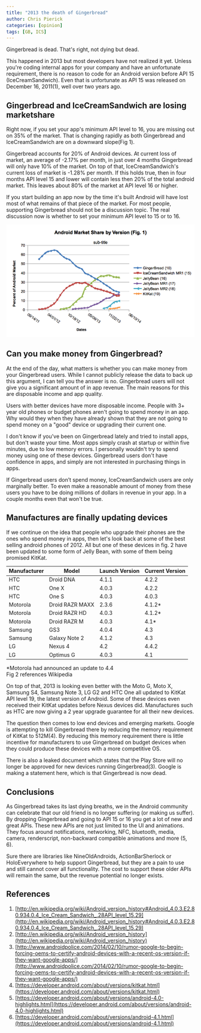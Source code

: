 ```yaml
---
title: "2013 the death of Gingerbread"
author: Chris Pierick
categories: [opinion]
tags: [GB, ICS]
---
```


Gingerbread is dead. That's right, not dying but dead. 

This happened in 2013 but most developers have not realized it yet. Unless you're coding internal apps for your company and have an unfortunate requirement, there is no reason to code for an Android version before API 15 (IceCreamSandwich). Even that is  unfortunate as API 15 was released on December 16, 2011(1), well over two years ago.

## Gingerbread and IceCreamSandwich are losing marketshare

Right now, if you set your app's minimum API level to 16, you are missing out on 35% of the market. That is changing rapidly as both Gingerbread and IceCreamSandwich are on a downward slope(Fig 1).<!--more-->

Gingerbread accounts for 20% of Android devices. At current loss of market, an average of -2.17% per month, in just over 4 months Gingerbread will only have 10% of the market. On top of that, IceCreamSandwich's current loss of market is -1.28% per month. If this holds true, then in four months API level 15 and lower will contain less then 20% of the total android market. This leaves about 80% of the market at API level 16 or higher.

If you start building an app now by the time it's built Android will have lost most of what remains of that piece of the market. For most people, supporting Gingerbread should not be a discussion topic. The real discussion now is whether to set your minimum API level to 15 or to 16.

![Fig 1.](/assets/2014-03-04-death_of_gb/DeathOfGB-Fig1.png)

## Can you make money from Gingerbread?

At the end of the day, what matters is whether you can make money from your Gingerbread users. While I cannot publicly release the data to back up this argument, I can tell you the answer is no. Gingerbread users will not give you a significant amount of in app revenue. The main reasons for this are disposable income and app quality. 

Users with better devices have more disposable income. People with 3+ year old phones or budget phones aren't going to spend money in an app. Why would they when they have already shown that they are not going to spend money on a "good" device or upgrading their current one.

I don't know if you've been on Gingerbread lately and tried to install apps, but don't waste your time. Most apps simply crash at startup or within five minutes, due to low memory errors. I personally wouldn't try to spend money using one of these devices. Gingerbread users don't have confidence in apps, and simply are not interested in purchasing things in apps.

If Gingerbread users don’t spend money, IceCreamSandwich users are only marginally better. To even make a reasonable amount of money from these users you have to be doing millions of dollars in revenue in your app. In a couple months even that won't be true.

## Manufactures are finally updating devices

If we continue on the idea that people who upgrade their phones are the ones who spend money in apps, then let's look back at some of the best selling android phones of 2012. All but one of these devices in fig. 2 have been updated to some form of Jelly Bean, with some of them being promised KitKat.

Manufacturer | Model | Launch Version | Current Version
--- | --- | --- | --- |
HTC | Droid DNA | 4.1.1	 | 4.2.2
HTC	| One X | 4.0.3	| 4.2.2
HTC | One S | 4.0.3	 | 4.0.3
Motorola | Droid RAZR MAXX | 2.3.6 | 4.1.2*
Motorola | Droid RAZR HD | 4.0.3 | 4.1.2*
Motorola | Droid RAZR M | 4.0.3 | 4.1*
Samsung | GS3 | 4.0.4 | 4.3
Samsung | Galaxy Note 2 | 4.1.2 | 4.3
LG | Nexus 4 | 4.2 | 4.4.2
LG | Optimus G | 4.0.3 | 4.1
			
*Motorola had announced an update to 4.4		
Fig 2 references Wikipedia

On top of that, 2013 is looking even better with the Moto G, Moto X, Samsung S4, Samsung Note 3, LG G2 and HTC One all updated to KitKat API level 19, the latest version of Android. Some of these devices even received their KitKat updates before Nexus devices did. Manufactures such as HTC are now giving a 2 year upgrade guarantee for all their new devices.

The question then comes to low end devices and emerging markets. Google is attempting to kill Gingerbread there by reducing the memory requirement of KitKat to 512M(4). By reducing this memory requirement there is little incentive for manufacturers to use Gingerbread on budget devices when they could produce these devices with a more competitive OS. 

There is also a leaked document which states that the Play Store will no longer be approved for new devices running Gingerbread(3). Google is making a statement here, which is that Gingerbread is now dead.

## Conclusions

As Gingerbread takes its last dying breaths, we in the Android community can celebrate that our old friend is no longer suffering (or making us suffer). By dropping Gingerbread and going to API 15 or 16 you get a lot of new and great APIs. These new APIs are not just limited to the UI and animations. They focus around notifications, networking, NFC, bluetooth, media, camera, renderscript, non-backward compatible animations and more (5, 6).

Sure there are libraries like NineOldAndroids, ActionBarSherlock or HoloEverywhere to help support Gingerbread, but they are a pain to use and still cannot cover all functionality. The cost to support these older APIs will remain the same, but the revenue potential no longer exists.

## References

1. [http://en.wikipedia.org/wiki/Android_version_history#Android_4.0.3.E2.80.934.0.4_Ice_Cream_Sandwich_.28API_level_15.29](http://en.wikipedia.org/wiki/Android_version_history#Android_4.0.3.E2.80.934.0.4_Ice_Cream_Sandwich_.28API_level_15.29)
2. [http://en.wikipedia.org/wiki/Android_version_history](http://en.wikipedia.org/wiki/Android_version_history)
3. [http://www.androidpolice.com/2014/02/10/rumor-google-to-begin-forcing-oems-to-certify-android-devices-with-a-recent-os-version-if-they-want-google-apps/](http://www.androidpolice.com/2014/02/10/rumor-google-to-begin-forcing-oems-to-certify-android-devices-with-a-recent-os-version-if-they-want-google-apps/)
4. [https://developer.android.com/about/versions/kitkat.html](https://developer.android.com/about/versions/kitkat.html)
5. [https://developer.android.com/about/versions/android-4.0-highlights.html](https://developer.android.com/about/versions/android-4.0-highlights.html)
6. [https://developer.android.com/about/versions/android-4.1.html](https://developer.android.com/about/versions/android-4.1.html)


